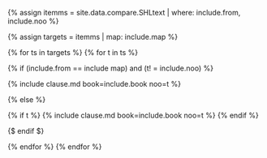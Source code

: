 

<!--원문인용 시작. 상위에서 from, noo 지정 필요-->

{% assign itemms = site.data.compare.SHLtext | where: include.from, include.noo %}

{% assign targets = itemms | map: include.map %}

{% for ts in targets %}
{% for t in ts %}

{% if (include.from == include map) and (t! = include.noo) %}

{% include clause.md book=include.book noo=t %}

{% else %}

{% if t %}
{% include clause.md book=include.book noo=t %}
{% endif %}

{$ endif $}

{% endfor %}
{% endfor %}

<!--원문인용 끝-->
